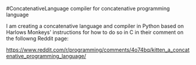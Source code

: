 #ConcatenativeLanguage
compiler for concatenative programming language

I am creating a concatenative language and compiler in Python based on Harlows Monkeys' instructions for how to do so in C in their comment on the followng Reddit page:

https://www.reddit.com/r/programming/comments/4o74bq/kitten_a_concatenative_programming_language/
